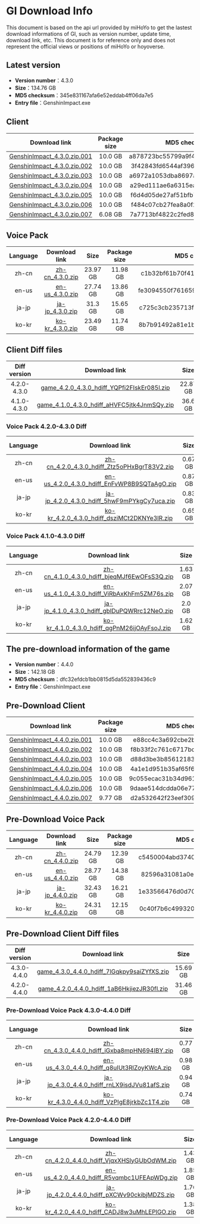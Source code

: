 # GI Download Info

This document is based on the api url provided by miHoYo to get the lastest download informations of GI, such as version number, update time, download link, etc. This document is for reference only and does not represent the official views or positions of miHoYo or hoyoverse.

## Latest version

- **Version number**：4.3.0
- **Size**：134.76 GB
- **MD5 checksum**：345e831167afa6e52eddab4ff06da7e5
- **Entry file**：GenshinImpact.exe

## Client

| Download link | Package size | MD5 checksum |
| :---: | :---: | :---: |
| [GenshinImpact_4.3.0.zip.001](https://autopatchhk.yuanshen.com/client_app/download/pc_zip/20231208190631_76nrKFC3l3HQt1yg/GenshinImpact_4.3.0.zip.001) | 10.0 GB | a878723bc55799a9f44d419ee92e65db |
| [GenshinImpact_4.3.0.zip.002](https://autopatchhk.yuanshen.com/client_app/download/pc_zip/20231208190631_76nrKFC3l3HQt1yg/GenshinImpact_4.3.0.zip.002) | 10.0 GB | 3f42843fd6544af39664f059a4bb8c86 |
| [GenshinImpact_4.3.0.zip.003](https://autopatchhk.yuanshen.com/client_app/download/pc_zip/20231208190631_76nrKFC3l3HQt1yg/GenshinImpact_4.3.0.zip.003) | 10.0 GB | a6972a1053dba8697a3f18a4b49a5d2b |
| [GenshinImpact_4.3.0.zip.004](https://autopatchhk.yuanshen.com/client_app/download/pc_zip/20231208190631_76nrKFC3l3HQt1yg/GenshinImpact_4.3.0.zip.004) | 10.0 GB | a29ed111ae6a6315ea1eae0f99e4a106 |
| [GenshinImpact_4.3.0.zip.005](https://autopatchhk.yuanshen.com/client_app/download/pc_zip/20231208190631_76nrKFC3l3HQt1yg/GenshinImpact_4.3.0.zip.005) | 10.0 GB | f6d4d05de27af51bfb7ce086538045ed |
| [GenshinImpact_4.3.0.zip.006](https://autopatchhk.yuanshen.com/client_app/download/pc_zip/20231208190631_76nrKFC3l3HQt1yg/GenshinImpact_4.3.0.zip.006) | 10.0 GB | f484c07cb27fea8a0f2c48dd95a50b71 |
| [GenshinImpact_4.3.0.zip.007](https://autopatchhk.yuanshen.com/client_app/download/pc_zip/20231208190631_76nrKFC3l3HQt1yg/GenshinImpact_4.3.0.zip.007) | 6.08 GB | 7a7713bf4822c2fed89332e5aa790290 |

## Voice Pack

| Language | Download link | Size | Package size | MD5 checksum |
| :---: | :---: | :---: | :---: | :---: |
| zh-cn | [zh-cn_4.3.0.zip](https://autopatchhk.yuanshen.com/client_app/download/pc_zip/20231208190631_76nrKFC3l3HQt1yg/Audio_Chinese_4.3.0.zip) | 23.97 GB | 11.98 GB | c1b32bf61b70f41d939c1afaf4bb6c06 |
| en-us | [en-us_4.3.0.zip](https://autopatchhk.yuanshen.com/client_app/download/pc_zip/20231208190631_76nrKFC3l3HQt1yg/Audio_English(US)_4.3.0.zip) | 27.74 GB | 13.86 GB | fe3094550f7616595483b99d3e34e870 |
| ja-jp | [ja-jp_4.3.0.zip](https://autopatchhk.yuanshen.com/client_app/download/pc_zip/20231208190631_76nrKFC3l3HQt1yg/Audio_Japanese_4.3.0.zip) | 31.3 GB | 15.65 GB | c725c3cb235713ffe95ee0e7b0849685 |
| ko-kr | [ko-kr_4.3.0.zip](https://autopatchhk.yuanshen.com/client_app/download/pc_zip/20231208190631_76nrKFC3l3HQt1yg/Audio_Korean_4.3.0.zip) | 23.49 GB | 11.74 GB | 8b7b91492a81e1b91930e5f960c1bf69 |

## Client Diff files

| Diff version | Download link | Size | Package size | MD5 checksum |
| :---: | :---: | :---: | :---: | :---: |
| 4.2.0-4.3.0 | [game_4.2.0_4.3.0_hdiff_YQPfi2FIskEr085l.zip](https://autopatchhk.yuanshen.com/client_app/update/hk4e_global/10/game_4.2.0_4.3.0_hdiff_YQPfi2FIskEr085l.zip) | 22.87 GB | 11.2 GB | 15E9358CDED433F9ADAF51026819B3EE |
| 4.1.0-4.3.0 | [game_4.1.0_4.3.0_hdiff_aHVFC5jtk4JnmSQy.zip](https://autopatchhk.yuanshen.com/client_app/update/hk4e_global/10/game_4.1.0_4.3.0_hdiff_aHVFC5jtk4JnmSQy.zip) | 36.6 GB | 18.06 GB | CDD90E29DCEE2E3B8691C0E24DCAFE41 |

### Voice Pack  4.2.0-4.3.0 Diff

| Language | Download link | Size | Package size | MD5 checksum |
| :---: | :---: | :---: | :---: | :---: |
| zh-cn | [zh-cn_4.2.0_4.3.0_hdiff_Ztz5oPHxBgrT83V2.zip](https://autopatchhk.yuanshen.com/client_app/update/hk4e_global/10/zh-cn_4.2.0_4.3.0_hdiff_Ztz5oPHxBgrT83V2.zip) | 0.67 GB | 0.31 GB | 69AB245728F2D962486DF0D911DDB9BD |
| en-us | [en-us_4.2.0_4.3.0_hdiff_EnFvWP8B9SQTaAgO.zip](https://autopatchhk.yuanshen.com/client_app/update/hk4e_global/10/en-us_4.2.0_4.3.0_hdiff_EnFvWP8B9SQTaAgO.zip) | 0.87 GB | 0.41 GB | AD292027BC24E6F6737EDA5E741607D1 |
| ja-jp | [ja-jp_4.2.0_4.3.0_hdiff_5hwF9mPYkgCy7uca.zip](https://autopatchhk.yuanshen.com/client_app/update/hk4e_global/10/ja-jp_4.2.0_4.3.0_hdiff_5hwF9mPYkgCy7uca.zip) | 0.83 GB | 0.38 GB | 10507F960EFB3BD21E7A104382082E64 |
| ko-kr | [ko-kr_4.2.0_4.3.0_hdiff_dsziMCt2DKNYe3IR.zip](https://autopatchhk.yuanshen.com/client_app/update/hk4e_global/10/ko-kr_4.2.0_4.3.0_hdiff_dsziMCt2DKNYe3IR.zip) | 0.65 GB | 0.3 GB | 301A330DA0C23B4634F9CC8A505D169D |

### Voice Pack  4.1.0-4.3.0 Diff

| Language | Download link | Size | Package size | MD5 checksum |
| :---: | :---: | :---: | :---: | :---: |
| zh-cn | [zh-cn_4.1.0_4.3.0_hdiff_bjeqMJf6EwOFsS3Q.zip](https://autopatchhk.yuanshen.com/client_app/update/hk4e_global/10/zh-cn_4.1.0_4.3.0_hdiff_bjeqMJf6EwOFsS3Q.zip) | 1.63 GB | 0.75 GB | 064A69DACB5BD172AC6F1E7220FD98D1 |
| en-us | [en-us_4.1.0_4.3.0_hdiff_ViRbAxKhFm5ZM76s.zip](https://autopatchhk.yuanshen.com/client_app/update/hk4e_global/10/en-us_4.1.0_4.3.0_hdiff_ViRbAxKhFm5ZM76s.zip) | 2.07 GB | 0.99 GB | FA69771FCE60439157493866863E7742 |
| ja-jp | [ja-jp_4.1.0_4.3.0_hdiff_gbIDuPQWRrc12NeO.zip](https://autopatchhk.yuanshen.com/client_app/update/hk4e_global/10/ja-jp_4.1.0_4.3.0_hdiff_gbIDuPQWRrc12NeO.zip) | 2.0 GB | 0.9 GB | FF2A2351D5351B435D3120B83EA9DDFE |
| ko-kr | [ko-kr_4.1.0_4.3.0_hdiff_qgPnM26ijOAyFsoJ.zip](https://autopatchhk.yuanshen.com/client_app/update/hk4e_global/10/ko-kr_4.1.0_4.3.0_hdiff_qgPnM26ijOAyFsoJ.zip) | 1.62 GB | 0.76 GB | 65F596FF107F540F9A386C96998A7094 |

## The pre-download information of the game

- **Version number**：4.4.0
- **Size**：142.18 GB
- **MD5 checksum**：dfc32efdcb1bb0815d5da552839436c9
- **Entry file**：GenshinImpact.exe

## Pre-Download Client

| Download link | Package size | MD5 checksum |
| :---: | :---: | :---: |
| [GenshinImpact_4.4.0.zip.001](https://autopatchhk.yuanshen.com/client_app/download/pc_zip/20240119183743_YjHC1oBl0Hsgxkub/GenshinImpact_4.4.0.zip.001) | 10.0 GB | e88cc4c3a692cbe2bcc6bafdf1b6faa4 |
| [GenshinImpact_4.4.0.zip.002](https://autopatchhk.yuanshen.com/client_app/download/pc_zip/20240119183743_YjHC1oBl0Hsgxkub/GenshinImpact_4.4.0.zip.002) | 10.0 GB | f8b33f2c761c6717bc773314008a6ead |
| [GenshinImpact_4.4.0.zip.003](https://autopatchhk.yuanshen.com/client_app/download/pc_zip/20240119183743_YjHC1oBl0Hsgxkub/GenshinImpact_4.4.0.zip.003) | 10.0 GB | d88d3be3b856121836f66c1c7e3a5f15 |
| [GenshinImpact_4.4.0.zip.004](https://autopatchhk.yuanshen.com/client_app/download/pc_zip/20240119183743_YjHC1oBl0Hsgxkub/GenshinImpact_4.4.0.zip.004) | 10.0 GB | 4a1e1d951b35af65f6865d7b438893bc |
| [GenshinImpact_4.4.0.zip.005](https://autopatchhk.yuanshen.com/client_app/download/pc_zip/20240119183743_YjHC1oBl0Hsgxkub/GenshinImpact_4.4.0.zip.005) | 10.0 GB | 9c055ecac31b34d961758a6e97918698 |
| [GenshinImpact_4.4.0.zip.006](https://autopatchhk.yuanshen.com/client_app/download/pc_zip/20240119183743_YjHC1oBl0Hsgxkub/GenshinImpact_4.4.0.zip.006) | 10.0 GB | 9daae514dcdda06e777514c226addb60 |
| [GenshinImpact_4.4.0.zip.007](https://autopatchhk.yuanshen.com/client_app/download/pc_zip/20240119183743_YjHC1oBl0Hsgxkub/GenshinImpact_4.4.0.zip.007) | 9.77 GB | d2a532642f23eef30905319053da71ca |

## Pre-Download Voice Pack

| Language | Download link | Size | Package size | MD5 checksum |
| :---: | :---: | :---: | :---: | :---: |
| zh-cn | [zh-cn_4.4.0.zip](https://autopatchhk.yuanshen.com/client_app/download/pc_zip/20240119183743_YjHC1oBl0Hsgxkub/Audio_Chinese_4.4.0.zip) | 24.79 GB | 12.39 GB | c5450004abd3740e3d5590d98a80e008 |
| en-us | [en-us_4.4.0.zip](https://autopatchhk.yuanshen.com/client_app/download/pc_zip/20240119183743_YjHC1oBl0Hsgxkub/Audio_English(US)_4.4.0.zip) | 28.77 GB | 14.38 GB | 82596a31081a0eb3fce46bb0b1c2fa8c |
| ja-jp | [ja-jp_4.4.0.zip](https://autopatchhk.yuanshen.com/client_app/download/pc_zip/20240119183743_YjHC1oBl0Hsgxkub/Audio_Japanese_4.4.0.zip) | 32.43 GB | 16.21 GB | 1e33566476d0d7065612232024b5cabb |
| ko-kr | [ko-kr_4.4.0.zip](https://autopatchhk.yuanshen.com/client_app/download/pc_zip/20240119183743_YjHC1oBl0Hsgxkub/Audio_Korean_4.4.0.zip) | 24.31 GB | 12.15 GB | 0c40f7b6c49932006bc36291871dc6a5 |

## Pre-Download Client Diff files

| Diff version | Download link | Size | Package size | MD5 checksum |
| :---: | :---: | :---: | :---: | :---: |
| 4.3.0-4.4.0 | [game_4.3.0_4.4.0_hdiff_7lGqkpy9saiZYfXS.zip](https://autopatchhk.yuanshen.com/client_app/update/hk4e_global/10/game_4.3.0_4.4.0_hdiff_7lGqkpy9saiZYfXS.zip) | 15.69 GB | 7.61 GB | 7EC96297548F58E9FBE568C9CF5A24BE |
| 4.2.0-4.4.0 | [game_4.2.0_4.4.0_hdiff_1aB6HkjiezJR30fI.zip](https://autopatchhk.yuanshen.com/client_app/update/hk4e_global/10/game_4.2.0_4.4.0_hdiff_1aB6HkjiezJR30fI.zip) | 31.46 GB | 15.5 GB | 2F15D128C46FF89749DF10B59CC1FAC0 |

### Pre-Download Voice Pack  4.3.0-4.4.0 Diff

| Language | Download link | Size | Package size | MD5 checksum |
| :---: | :---: | :---: | :---: | :---: |
| zh-cn | [zh-cn_4.3.0_4.4.0_hdiff_iGxba8mpHN694IBY.zip](https://autopatchhk.yuanshen.com/client_app/update/hk4e_global/10/zh-cn_4.3.0_4.4.0_hdiff_iGxba8mpHN694IBY.zip) | 0.77 GB | 0.36 GB | 88071A288298732C35CA60254333FE59 |
| en-us | [en-us_4.3.0_4.4.0_hdiff_q8uIUt3RlZoyKWcA.zip](https://autopatchhk.yuanshen.com/client_app/update/hk4e_global/10/en-us_4.3.0_4.4.0_hdiff_q8uIUt3RlZoyKWcA.zip) | 0.98 GB | 0.46 GB | D0A08CE1BCC39916F46E5865F106AA8E |
| ja-jp | [ja-jp_4.3.0_4.4.0_hdiff_rnLX9isdJVu81afS.zip](https://autopatchhk.yuanshen.com/client_app/update/hk4e_global/10/ja-jp_4.3.0_4.4.0_hdiff_rnLX9isdJVu81afS.zip) | 0.94 GB | 0.43 GB | EA2A5429AE24F49984BD4F4EE2F0A80D |
| ko-kr | [ko-kr_4.3.0_4.4.0_hdiff_VzPIgE8jrkbZc1T4.zip](https://autopatchhk.yuanshen.com/client_app/update/hk4e_global/10/ko-kr_4.3.0_4.4.0_hdiff_VzPIgE8jrkbZc1T4.zip) | 0.74 GB | 0.34 GB | 5D1D91973E71236D13A9638FE5E1AC7A |

### Pre-Download Voice Pack  4.2.0-4.4.0 Diff

| Language | Download link | Size | Package size | MD5 checksum |
| :---: | :---: | :---: | :---: | :---: |
| zh-cn | [zh-cn_4.2.0_4.4.0_hdiff_VjqxXHSlyGUbOdWM.zip](https://autopatchhk.yuanshen.com/client_app/update/hk4e_global/10/zh-cn_4.2.0_4.4.0_hdiff_VjqxXHSlyGUbOdWM.zip) | 1.43 GB | 0.67 GB | E1E9C06038D91E6FC2CBE10D8B51F718 |
| en-us | [en-us_4.2.0_4.4.0_hdiff_R5vqmbc1UFEApWDg.zip](https://autopatchhk.yuanshen.com/client_app/update/hk4e_global/10/en-us_4.2.0_4.4.0_hdiff_R5vqmbc1UFEApWDg.zip) | 1.85 GB | 0.88 GB | 8C6597A37FC5282BBE4F9CF897460397 |
| ja-jp | [ja-jp_4.2.0_4.4.0_hdiff_pXCWv90ckibjMDZS.zip](https://autopatchhk.yuanshen.com/client_app/update/hk4e_global/10/ja-jp_4.2.0_4.4.0_hdiff_pXCWv90ckibjMDZS.zip) | 1.76 GB | 0.81 GB | C46F853D18F676B522C4AFE2965222D8 |
| ko-kr | [ko-kr_4.2.0_4.4.0_hdiff_CADJ8w3uMhLEPlGO.zip](https://autopatchhk.yuanshen.com/client_app/update/hk4e_global/10/ko-kr_4.2.0_4.4.0_hdiff_CADJ8w3uMhLEPlGO.zip) | 1.38 GB | 0.65 GB | 54022B9FB8FDF6EB16B65A52106DEC12 |

